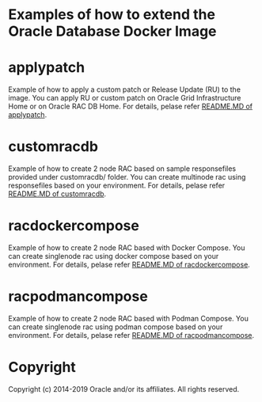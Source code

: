 Examples of how to extend the Oracle Database Docker Image
================================

# applypatch

Example of how to apply a custom patch or Release Update (RU) to the image. You can apply RU or custom patch on Oracle Grid Infrastructure Home or on Oracle RAC DB Home. For details, pelase refer [README.MD of applypatch](./applypatch/README.md).

# customracdb

Example of how to create 2 node RAC based on sample responsefiles provided under customracdb/<version> folder. You can create multinode rac using responsefiles based on your environment. For details, pelase refer [README.MD of customracdb](./customracdb/README.md).

# racdockercompose

Example of how to create 2 node RAC based with Docker Compose. You can create singlenode rac using docker compose based on your environment. For details, pelase refer [README.MD of racdockercompose](./racdockercompose/README.md).

# racpodmancompose

Example of how to create 2 node RAC based with Podman Compose. You can create singlenode rac using podman compose based on your environment. For details, pelase refer [README.MD of racpodmancompose](./racpodmancompose/README.md).

# Copyright

Copyright (c) 2014-2019 Oracle and/or its affiliates. All rights reserved.
